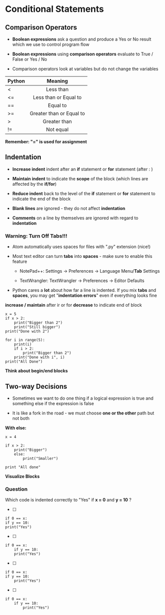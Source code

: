 # Conditional Statements

## Comparison Operators

- **Boolean expressions** ask a question and produce a Yes or No result which we use to control program flow

- **Boolean expressions** using **comparison operators** evaluate to True / False or Yes / No

- Comparison operators look at variables but do not change the variables

| **Python** | **Meaning**              |
| :--------- | :----------------------: |
| <          | Less than                |
| <=         | Less than or Equal to    |
| ==         | Equal to                 |
| >=         | Greater than or Equal to |
| >          | Greater than             |
| !=         | Not equal                |


**Remember: "=" is used for assignment**

## Indentation

- **Increase indent** indent after an **if** statement or **for** statement (after : )

- **Maintain indent** to indicate the **scope** of the block (which lines are affected by the **if/for**)

- **Reduce indent** back to the level of the **if** statement or **for** statement to indicate the end of the block

- **Blank lines** are ignored - they do not affect **indentation**

- **Comments** on a line by themselves are ignored with regard to **indentation**

### Warning: Turn Off Tabs!!!

- Atom automatically uses spaces for files with ".py" extension (nice!)

- Most text editor can turn **tabs** into **spaces** - make sure to enable this feature

  - NotePad++: Settings -> Preferences -> Language Menu/**Tab** Settings

  - TextWrangler: TextWrangler -> Preferences -> Editor Defaults

- Python cares a **lot** about how far a line is indented. If you mix **tabs** and **spaces**, you may get "**indentation errors**" even if everything looks fine

**increase / maintain** after ir or for
**decrease** to indicate end of block

```
x = 5
if x > 2:
    print("Bigger than 2")
    print("Still bigger")
print("Done with 2")

for i in range(5):
    print(i)
    if i > 2:
        print("Bigger than 2")
    print("Done with i", i)
print("All Done")
```

**Think about begin/end blocks**

## Two-way Decisions

- Sometimes we want to do one thing if a logical expression is true and something else if the expression is false

- It is like a fork in the road - we must choose **one or the other** path but not both

**With else:**

```
x = 4

if x > 2:
    print("Bigger")
    else:
        print("Smaller")

print "All done"
```

**Visualize Blocks**

### Question

Which code is indented correctly to "Yes" if **x = 0** and **y = 10** ?

- [ ] <br>

```
if 0 == x:
if y == 10:
print("Yes")
```

- [ ] <br>

```
if 0 == x:
    if y == 10:
    print("Yes")
```

- [ ] <br>

```
if 0 == x:
if y == 10:
    print("Yes")
```

- [ ] <br>

```
if 0 == x:
    if y == 10:
        print("Yes")
```
